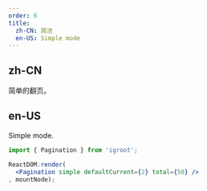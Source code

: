 ```yaml
---
order: 6
title:
  zh-CN: 简洁
  en-US: Simple mode
---
```


## zh-CN

简单的翻页。

## en-US

Simple mode.

````jsx
import { Pagination } from 'igroot';

ReactDOM.render(
  <Pagination simple defaultCurrent={2} total={50} />
, mountNode);
````
